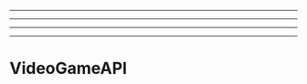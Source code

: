 ----------------------------------------------------------------------------------------------------
----------------------------------------------------------------------------------------------------
----------------------------------------------------------------------------------------------------
-------------------------------------------------------
# VideoGameAPI
